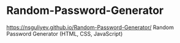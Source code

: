 # Random-Password-Generator
https://nsguliyev.github.io/Random-Password-Generator/
Random Password Generator (HTML, CSS, JavaScript)
